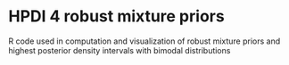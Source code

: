 # HPDI 4 robust mixture priors
R code used in computation and visualization of robust mixture priors and highest posterior density intervals with bimodal distributions
